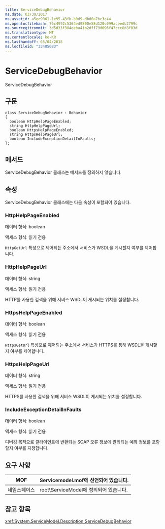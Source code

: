 ```yaml
---
title: ServiceDebugBehavior
ms.date: 03/30/2017
ms.assetid: a5ec9061-1e95-43fb-b0d9-dbd0a7bc3c44
ms.openlocfilehash: 76c4992c5364ed9800e58d120c099aceedb2799c
ms.sourcegitcommit: 3d5d33f384eeba41b2dff79d096f47ccc8d8f03d
ms.translationtype: MT
ms.contentlocale: ko-KR
ms.lasthandoff: 05/04/2018
ms.locfileid: "33485683"
---
```

# <a name="servicedebugbehavior"></a>ServiceDebugBehavior
ServiceDebugBehavior  
  
## <a name="syntax"></a>구문  
  
```  
class ServiceDebugBehavior : Behavior  
{  
  boolean HttpHelpPageEnabled;  
  string HttpHelpPageUrl;  
  boolean HttpsHelpPageEnabled;  
  string HttpsHelpPageUrl;  
  boolean IncludeExceptionDetailInFaults;  
};  
```  
  
## <a name="methods"></a>메서드  
 ServiceDebugBehavior 클래스는 메서드를 정의하지 않습니다.  
  
## <a name="properties"></a>속성  
 ServiceDebugBehavior 클래스에는 다음 속성이 포함되어 있습니다.  
  
### <a name="httphelppageenabled"></a>HttpHelpPageEnabled  
 데이터 형식: boolean  
  
 액세스 형식: 읽기 전용  
  
 `HttpGetUrl` 특성으로 제어되는 주소에서 서비스가 WSDL을 게시할지 여부를 제어합니다.  
  
### <a name="httphelppageurl"></a>HttpHelpPageUrl  
 데이터 형식: string  
  
 액세스 형식: 읽기 전용  
  
 HTTP를 사용한 검색을 위해 서비스 WSDL이 게시되는 위치를 설정합니다.  
  
### <a name="httpshelppageenabled"></a>HttpsHelpPageEnabled  
 데이터 형식: boolean  
  
 액세스 형식: 읽기 전용  
  
 `HttpsGetUrl` 특성으로 제어되는 주소에서 서비스가 HTTPS를 통해 WSDL을 게시할지 여부를 제어합니다.  
  
### <a name="httpshelppageurl"></a>HttpsHelpPageUrl  
 데이터 형식: string  
  
 액세스 형식: 읽기 전용  
  
 HTTPS를 사용한 검색을 위해 서비스 WSDL이 게시되는 위치를 설정합니다.  
  
### <a name="includeexceptiondetailinfaults"></a>IncludeExceptionDetailInFaults  
 데이터 형식: boolean  
  
 액세스 형식: 읽기 전용  
  
 디버깅 목적으로 클라이언트에 반환되는 SOAP 오류 정보에 관리되는 예외 정보를 포함할지 여부를 지정합니다.  
  
## <a name="requirements"></a>요구 사항  
  
|MOF|Servicemodel.mof에 선언되어 있습니다.|  
|---------|-----------------------------------|  
|네임스페이스|root\ServiceModel에 정의되어 있습니다.|  
  
## <a name="see-also"></a>참고 항목  
 <xref:System.ServiceModel.Description.ServiceDebugBehavior>
